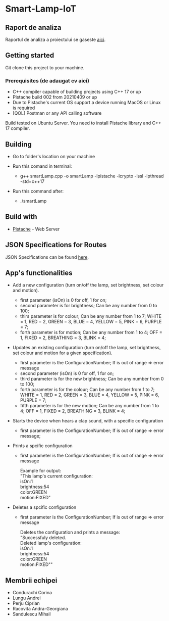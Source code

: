 # Smart-Lamp-IoT

## Raport de analiza

Raportul de analiza a proiectului se gaseste [aici](https://github.com/AndraRaco/Smart-Lamp-IoT/blob/main/Raport%20de%20analiza%202021.docx).

## Getting started

Git clone this project to your machine.

### Prerequisites (de adaugat cv aici)
- C++ compiler capable of building projects using C++ 17 or up
- Pistache build 002 from 20210409 or up
- Due to Pistache's current OS support a device running MacOS or Linux is required
- [QOL] Postman or any API calling software

Build tested on Ubuntu Server. You need to install Pistache library and C++ 17 compiler. 


## Building

- Go to folder's location on your machine
- Run this comand in terminal: 

  - g++ smartLamp.cpp -o smartLamp -lpistache -lcrypto -lssl -lpthread -std=c++17
- Run this command after: 

  - ./smartLamp

## Build with

- [Pistache](https://github.com/pistacheio/pistache) - Web Server

## JSON Specifications for Routes

JSON Specifications can be found [here](https://github.com/AndraRaco/Smart-Lamp-IoT/blob/main/JSON%20Specifications.json).

## App's functionalities

- Add a new configuration (turn on/off the lamp, set brightness, set colour and motion). 
  - first parameter (isOn) is 0 for off, 1 for on;
  - second parameter is for brightness; Can be any number from 0 to 100;
  - thirs parameter is for colour; Can be any number from 1 to 7; WHITE = 1, RED = 2, GREEN = 3, BLUE = 4, YELLOW = 5, PINK = 6, PURPLE = 7;
  - forth parameter is for motion; Can be any number from 1 to 4; OFF = 1, FIXED = 2, BREATHING = 3, BLINK = 4;

- Updates an existing configuration (turn on/off the lamp, set brightness, set colour and motion for a given specification). 
  - first parameter is the ConfigurationNumber; If is out of range => error message
  - second parameter (isOn) is 0 for off, 1 for on;
  - third parameter is for the new brightness; Can be any number from 0 to 100;
  - forth parameter is for the colour; Can be any number from 1 to 7; WHITE = 1, RED = 2, GREEN = 3, BLUE = 4, YELLOW = 5, PINK = 6, PURPLE = 7;
  - fifth parameter is for the new motion; Can be any number from 1 to 4; OFF = 1, FIXED = 2, BREATHING = 3, BLINK = 4;

- Starts the device when hears a clap sound, with a specific configuration 
  - first parameter is the ConfigurationNumber; If is out of range => error message;
 
- Prints a spcific configuration 
  - first parameter is the ConfigurationNumber; If is out of range => error message <br>
  
     Example for output:
     <br>
     "This lamp's current configuration: <br>
      isOn:1 <br>
      brightness:54 <br>
      color:GREEN <br>
      motion:FIXED"
      
- Deletes a spcific configuration 
  - first parameter is the ConfigurationNumber; If is out of range => error message <br>
  
     Deletes the configuration and prints a message: <br>
     "Successfuly deleted. <br>
      Deleted lamp's configuration: <br>
      isOn:1 <br>
      brightness:54 <br>
      color:GREEN <br>
      motion:FIXED""

## Membrii echipei

- Condurachi Corina
- Lungu Andrei
- Perju Ciprian 
- Racovita Andra-Georgiana
- Sandulescu Mihail
